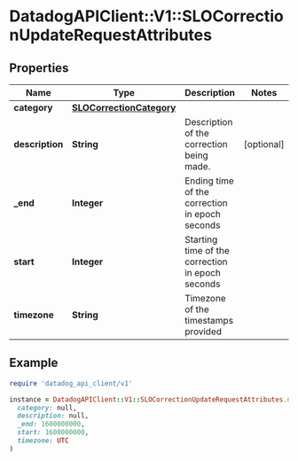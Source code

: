 # DatadogAPIClient::V1::SLOCorrectionUpdateRequestAttributes

## Properties

| Name | Type | Description | Notes |
| ---- | ---- | ----------- | ----- |
| **category** | [**SLOCorrectionCategory**](SLOCorrectionCategory.md) |  |  |
| **description** | **String** | Description of the correction being made. | [optional] |
| **_end** | **Integer** | Ending time of the correction in epoch seconds |  |
| **start** | **Integer** | Starting time of the correction in epoch seconds |  |
| **timezone** | **String** | Timezone of the timestamps provided |  |

## Example

```ruby
require 'datadog_api_client/v1'

instance = DatadogAPIClient::V1::SLOCorrectionUpdateRequestAttributes.new(
  category: null,
  description: null,
  _end: 1600000000,
  start: 1600000000,
  timezone: UTC
)
```

